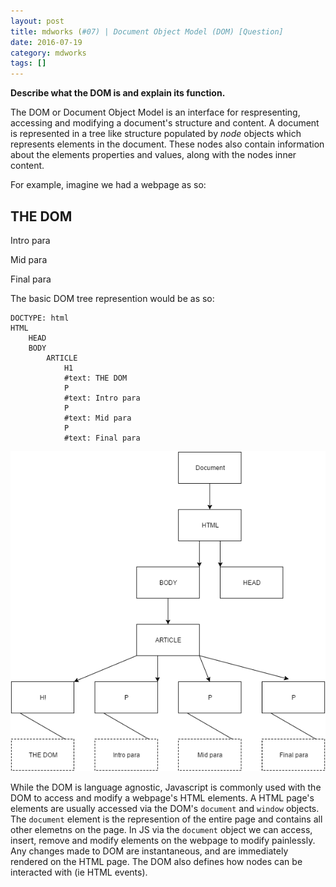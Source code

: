 ```yaml
---
layout: post
title: mdworks (#07) | Document Object Model (DOM) [Question]
date: 2016-07-19
category: mdworks
tags: []
---
```


**Describe what the DOM is and explain its function.**

The DOM or Document Object Model is an interface for respresenting, accessing and modifying a document's structure and content. A document is represented in a tree like structure populated by *node* objects which represents elements in the document. These nodes also contain information about the elements properties and values, along with the nodes inner content. 

For example, imagine we had a webpage as so: 

<!DOCTYPE html>
<html>
<body>
    <article>
        <h1>THE DOM</h1>
        <p>Intro para</p>
        <p>Mid para</p>
        <p>Final para</p>
    </article>
</body>
</html>

The basic DOM tree represention would be as so: 


```
DOCTYPE: html
HTML
    HEAD
    BODY
        ARTICLE
            H1
            #text: THE DOM
            P
            #text: Intro para
            P
            #text: Mid para
            P
            #text: Final para
```

![DOM](https://raw.githubusercontent.com/btmbtm/btmbtm.github.io/master/images/DOM.png)



While the DOM is language agnostic, Javascript is commonly used with the DOM to access and modify a webpage's HTML elements. A HTML page's elements are usually accessed via the DOM's `document` and `window` objects. The `document` element is the represention of the entire page and contains all other elemetns on the page. In JS via the `document` object we can access, insert, remove and modify elements on the webpage to modify painlessly. Any changes made to DOM are instantaneous, and are immediately rendered on the HTML page. The DOM also defines how nodes can be interacted with (ie HTML events). 

